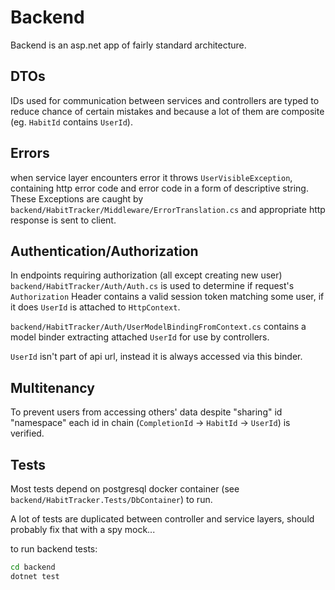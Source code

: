 # Backend

Backend is an asp.net app of fairly standard architecture.

## DTOs

IDs used for communication between services and controllers are typed to reduce chance of certain mistakes and because a lot of them are composite (eg. `HabitId` contains `UserId`).

## Errors

when service layer encounters error it throws `UserVisibleException`, containing http error code and error code in a form of descriptive string. 
These Exceptions are caught by `backend/HabitTracker/Middleware/ErrorTranslation.cs` and appropriate http response is sent to client.

## Authentication/Authorization

In endpoints requiring authorization (all except creating new user) `backend/HabitTracker/Auth/Auth.cs` is used to determine if request's `Authorization` Header contains a valid session token matching some user, if it does `UserId` is attached to `HttpContext`.

`backend/HabitTracker/Auth/UserModelBindingFromContext.cs` contains a model binder extracting attached `UserId` for use by controllers.

`UserId` isn't part of api url, instead it is always accessed via this binder. 

## Multitenancy

To prevent users from accessing others' data despite "sharing" id "namespace" each id in chain (`CompletionId` -> `HabitId` -> `UserId`) is verified.

## Tests

Most tests depend on postgresql docker container (see `backend/HabitTracker.Tests/DbContainer`) to run.

A lot of tests are duplicated between controller and service layers, should probably fix that with a spy mock...

to run backend tests:

``` sh
cd backend
dotnet test
```
